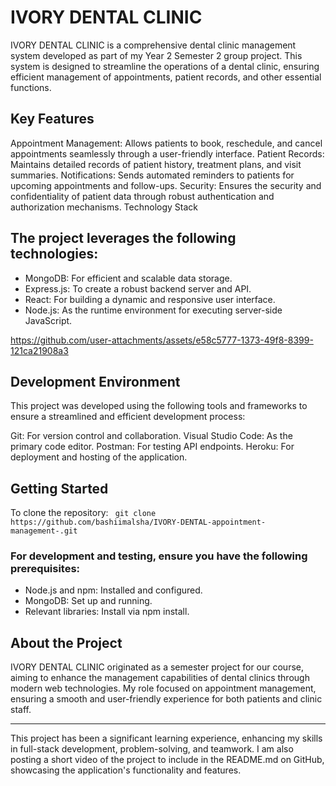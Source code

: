 # IVORY DENTAL CLINIC

IVORY DENTAL CLINIC is a comprehensive dental clinic management system developed as part of my Year 2 Semester 2 group project. This system is designed to streamline the operations of a dental clinic, ensuring efficient management of appointments, patient records, and other essential functions.

## Key Features

Appointment Management: Allows patients to book, reschedule, and cancel appointments seamlessly through a user-friendly interface.
Patient Records: Maintains detailed records of patient history, treatment plans, and visit summaries.
Notifications: Sends automated reminders to patients for upcoming appointments and follow-ups.
Security: Ensures the security and confidentiality of patient data through robust authentication and authorization mechanisms.
Technology Stack

##  The project leverages the following technologies:

- MongoDB: For efficient and scalable data storage.
- Express.js: To create a robust backend server and API.
- React: For building a dynamic and responsive user interface.
- Node.js: As the runtime environment for executing server-side JavaScript.

https://github.com/user-attachments/assets/e58c5777-1373-49f8-8399-121ca21908a3

## Development Environment

This project was developed using the following tools and frameworks to ensure a streamlined and efficient development process:

Git: For version control and collaboration.
Visual Studio Code: As the primary code editor.
Postman: For testing API endpoints.
Heroku: For deployment and hosting of the application.

## Getting Started

To clone the repository:
``` git clone https://github.com/bashiimalsha/IVORY-DENTAL-appointment-management-.git```


### For development and testing, ensure you have the following prerequisites:

- Node.js and npm: Installed and configured.
- MongoDB: Set up and running.
- Relevant libraries: Install via npm install.

## About the Project

IVORY DENTAL CLINIC originated as a semester project for our course, aiming to enhance the management capabilities of dental clinics through modern web technologies. My role focused on appointment management, ensuring a smooth and user-friendly experience for both patients and clinic staff.

---

This project has been a significant learning experience, enhancing my skills in full-stack development, problem-solving, and teamwork. I am also posting a short video of the project to include in the README.md on GitHub, showcasing the application's functionality and features.
